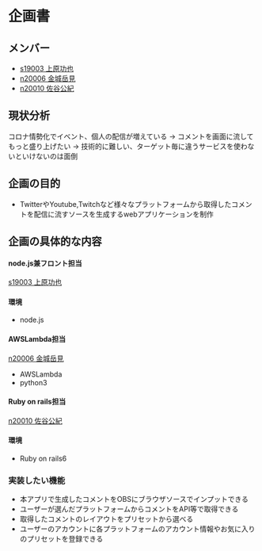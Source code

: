 # 企画書

## メンバー
- [s19003 上原功也](https://github.com/s19003/Graduation_Task.git)
- [n20006 金城岳見](https://github.com/n20006/GraduationTask)
- [n20010 佐谷公紀](https://github.com/n20010/GraduationTask)

## 現状分析
コロナ情勢化でイベント、個人の配信が増えている
 →  コメントを画面に流してもっと盛り上げたい
 →  技術的に難しい、ターゲット毎に違うサービスを使わないといけないのは面倒

## 企画の目的
- TwitterやYoutube,Twitchなど様々なプラットフォームから取得したコメントを配信に流すソースを生成するwebアプリケーションを制作

## 企画の具体的な内容

#### node.js兼フロント担当
[s19003 上原功也](https://github.com/s19003/Graduation_Task.git)
#### 環境
- node.js

#### AWSLambda担当
[n20006 金城岳見](https://github.com/n20006/GraduationTask)  
- AWSLambda
- python3

#### Ruby on rails担当
[n20010 佐谷公紀](https://github.com/n20010/GraduationTask)
#### 環境
- Ruby on rails6


### 実装したい機能
- 本アプリで生成したコメントをOBSにブラウザソースでインプットできる
- ユーザーが選んだプラットフォームからコメントをAPI等で取得できる
- 取得したコメントのレイアウトをプリセットから選べる
- ユーザーのアカウントに各プラットフォームのアカウント情報やお気に入りのプリセットを登録できる
